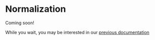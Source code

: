 # Normalization

<!-- TODO: archive/_to_include/3_03 -->
Coming soon!

While you wait, you may be interested in our 
[previous documentation](https://docs.datajoint.org/python/concepts/03-Normalization.html)
